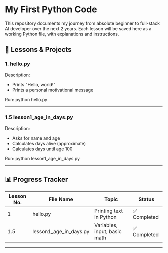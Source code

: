 # My First Python Code
This repository documents my journey from absolute beginner to full-stack AI developer over the next 2 years. Each lesson will be saved here as a working Python file, with explanations and instructions.

## 📂 Lessons & Projects
### 1. hello.py
Description:
- Prints "Hello, world!"
- Prints a personal motivational message

Run:
python hello.py

---

### 1.5 lesson1_age_in_days.py
Description:
- Asks for name and age
- Calculates days alive (approximate)
- Calculates days until age 100

Run:
python lesson1_age_in_days.py

---

## 📊 Progress Tracker
| Lesson No. | File Name                | Topic                        | Status       |
|------------|--------------------------|------------------------------|--------------|
| 1          | hello.py                 | Printing text in Python      | ✅ Completed |
| 1.5        | lesson1_age_in_days.py   | Variables, input, basic math | ✅ Completed |

---
